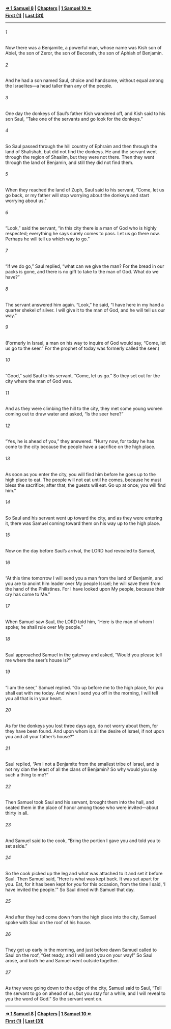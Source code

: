   
**[⏪ 1 Samuel 8](./1%20Samuel%208.md) | [Chapters](./_index.md) | [1 Samuel 10 ⏩](./1%20Samuel%2010.md)**  
**[First (1)](./1%20Samuel%201.md) | [Last (31)](./1%20Samuel%2031.md)**  
  
---  
  
###### 1  
Now there was a Benjamite, a powerful man, whose name was Kish son of Abiel, the son of Zeror, the son of Becorath, the son of Aphiah of Benjamin.  
  
###### 2  
And he had a son named Saul, choice and handsome, without equal among the Israelites—a head taller than any of the people.  
  
###### 3  
One day the donkeys of Saul’s father Kish wandered off, and Kish said to his son Saul, “Take one of the servants and go look for the donkeys.”  
  
###### 4  
So Saul passed through the hill country of Ephraim and then through the land of Shalishah, but did not find the donkeys. He and the servant went through the region of Shaalim, but they were not there. Then they went through the land of Benjamin, and still they did not find them.  
  
###### 5  
When they reached the land of Zuph, Saul said to his servant, “Come, let us go back, or my father will stop worrying about the donkeys and start worrying about us.”  
  
###### 6  
“Look,” said the servant, “in this city there is a man of God who is highly respected; everything he says surely comes to pass. Let us go there now. Perhaps he will tell us which way to go.”  
  
###### 7  
“If we do go,” Saul replied, “what can we give the man? For the bread in our packs is gone, and there is no gift to take to the man of God. What do we have?”  
  
###### 8  
The servant answered him again. “Look,” he said, “I have here in my hand a quarter shekel of silver. I will give it to the man of God, and he will tell us our way.”  
  
###### 9  
(Formerly in Israel, a man on his way to inquire of God would say, “Come, let us go to the seer.” For the prophet of today was formerly called the seer.)  
  
###### 10  
“Good,” said Saul to his servant. “Come, let us go.” So they set out for the city where the man of God was.  
  
###### 11  
And as they were climbing the hill to the city, they met some young women coming out to draw water and asked, “Is the seer here?”  
  
###### 12  
“Yes, he is ahead of you,” they answered. “Hurry now, for today he has come to the city because the people have a sacrifice on the high place.  
  
###### 13  
As soon as you enter the city, you will find him before he goes up to the high place to eat. The people will not eat until he comes, because he must bless the sacrifice; after that, the guests will eat. Go up at once; you will find him.”  
  
###### 14  
So Saul and his servant went up toward the city, and as they were entering it, there was Samuel coming toward them on his way up to the high place.  
  
###### 15  
Now on the day before Saul’s arrival, the LORD had revealed to Samuel,  
  
###### 16  
“At this time tomorrow I will send you a man from the land of Benjamin, and you are to anoint him leader over My people Israel; he will save them from the hand of the Philistines. For I have looked upon My people, because their cry has come to Me.”  
  
###### 17  
When Samuel saw Saul, the LORD told him, “Here is the man of whom I spoke; he shall rule over My people.”  
  
###### 18  
Saul approached Samuel in the gateway and asked, “Would you please tell me where the seer’s house is?”  
  
###### 19  
“I am the seer,” Samuel replied. “Go up before me to the high place, for you shall eat with me today. And when I send you off in the morning, I will tell you all that is in your heart.  
  
###### 20  
As for the donkeys you lost three days ago, do not worry about them, for they have been found. And upon whom is all the desire of Israel, if not upon you and all your father’s house?”  
  
###### 21  
Saul replied, “Am I not a Benjamite from the smallest tribe of Israel, and is not my clan the least of all the clans of Benjamin? So why would you say such a thing to me?”  
  
###### 22  
Then Samuel took Saul and his servant, brought them into the hall, and seated them in the place of honor among those who were invited—about thirty in all.  
  
###### 23  
And Samuel said to the cook, “Bring the portion I gave you and told you to set aside.”  
  
###### 24  
So the cook picked up the leg and what was attached to it and set it before Saul. Then Samuel said, “Here is what was kept back. It was set apart for you. Eat, for it has been kept for you for this occasion, from the time I said, ‘I have invited the people.’” So Saul dined with Samuel that day.  
  
###### 25  
And after they had come down from the high place into the city, Samuel spoke with Saul on the roof of his house.  
  
###### 26  
They got up early in the morning, and just before dawn Samuel called to Saul on the roof, “Get ready, and I will send you on your way!” So Saul arose, and both he and Samuel went outside together.  
  
###### 27  
As they were going down to the edge of the city, Samuel said to Saul, “Tell the servant to go on ahead of us, but you stay for a while, and I will reveal to you the word of God.” So the servant went on.  
  
  
---  
  
**[⏪ 1 Samuel 8](./1%20Samuel%208.md) | [Chapters](./_index.md) | [1 Samuel 10 ⏩](./1%20Samuel%2010.md)**  
**[First (1)](./1%20Samuel%201.md) | [Last (31)](./1%20Samuel%2031.md)**  
  
